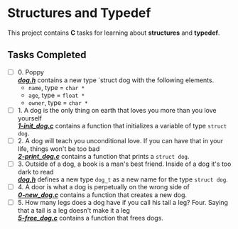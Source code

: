 # Structures and Typedef

This project contains __C__ tasks for learning about **structures** and **typedef**.

## Tasks Completed

+ [ ] 0\. Poppy<br/>_**[dog.h](dog.h)**_ contains a new type `struct dog with the following elements.
  + `name`, type = `char *`
  + `age`, type = `float *`
  + `owner`, type = `char *`
+ [ ] 1\. A dog is the only thing on earth that loves you more than you love yourself<br/>_**[1-init_dog.c](1-init_dog.c)**_ contains a function that initializes a variable of type `struct dog`.
+ [ ] 2\. A dog will teach you unconditional love. If you can have that in your life, things won't be too bad<br/>_**[2-print_dog.c](2-print_dog.c)**_ contains a function that prints a `struct dog`.
+ [ ] 3\. Outside of a dog, a book is a man's best friend. Inside of a dog it's too dark to read<br/>_**[dog.h](dog.h)**_ defines a new type `dog_t` as a new name for the type `struct dog`.
+ [ ] 4\. A door is what a dog is perpetually on the wrong side of<br/>_**[0-new_dog.c](4-new_dog.c)**_ contains a function that creates a new dog.
+ [ ] 5\. How many legs does a dog have if you call his tail a leg? Four. Saying that a tail is a leg doesn't make it a leg<br/>_**[5-free_dog.c](5-free_dog.c)**_ contains a function that frees dogs.
